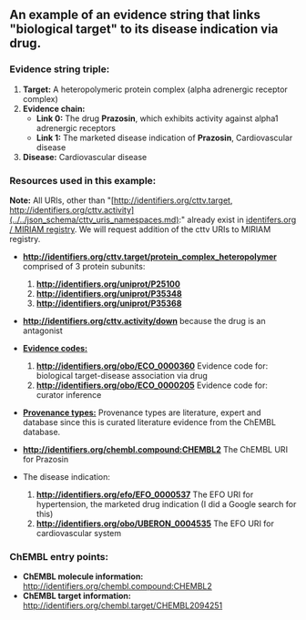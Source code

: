 ## An example of an evidence string that links "biological target" to its disease indication via drug.

### Evidence string triple:

1. **Target:** A heteropolymeric protein complex (alpha adrenergic receptor complex)
3. **Evidence chain:**
	- **Link 0:** The drug **Prazosin**, which exhibits activity against alpha1 adrenergic receptors
	- **Link 1:** The marketed disease indication of **Prazosin**, Cardiovascular disease
4. **Disease:** Cardiovascular disease

### Resources used in this example:

**Note:** All URIs, other than "[http://identifiers.org/cttv.target, http://identifiers.org/cttv.activity](../../json_schema/cttv_uris_namespaces.md):" already exist in [identifers.org / MIRIAM registry](http://www.ebi.ac.uk/miriam/main/collections/). We will request addition of the cttv URIs to MIRIAM registry.

- **http://identifiers.org/cttv.target/protein_complex_heteropolymer** comprised of 3 protein subunits:
	1. 	**http://identifiers.org/uniprot/P25100**
	1. 	**http://identifiers.org/uniprot/P35348**
	1. 	**http://identifiers.org/uniprot/P35368**
- **http://identifiers.org/cttv.activity/down** because the drug is an antagonist

- [**Evidence codes:**](../../json_schema/project_tracker.md)
	1. **http://identifiers.org/obo/ECO_0000360** Evidence code for: biological target-disease 
	association via drug
	1. **http://identifiers.org/obo/ECO_0000205** Evidence code for: curator inference

- [**Provenance types:**](../../json_schema/cttv_uris_namespaces.md) Provenance types are literature, expert and database since this is curated literature evidence from the ChEMBL database.
	
- **http://identifiers.org/chembl.compound:CHEMBL2** The ChEMBL URI for Prazosin

- The disease indication:

	1. **http://identifiers.org/efo/EFO_0000537** The EFO URI for hypertension, the marketed drug
	indication (I did a Google search for this)
	1. **http://identifiers.org/obo/UBERON_0004535** The EFO URI for cardiovascular system
	
### ChEMBL entry points:
- **ChEMBL molecule information:** http://identifiers.org/chembl.compound:CHEMBL2
- **ChEMBL target information:** http://identifiers.org/chembl.target/CHEMBL2094251